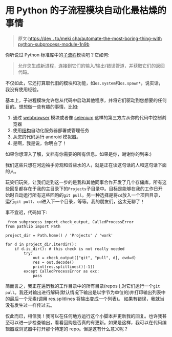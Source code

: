 # 用 Python 的子流程模块自动化最枯燥的事情

> 原文:[https://dev . to/meki cha/automate-the-most-boring-thing-with python-subprocess-module-1n9b](https://dev.to/mekicha/automate-the-most-boring-thing-with-pythons-subprocess-module-1n9b)

你听说过 Python 标准库中的[子流程](https://docs.python.org/3/library/subprocess.html)模块吧？它如何:

> 允许您生成新进程，连接到它们的输入/输出/错误管道，并获取它们的返回代码。

不仅如此，它还打算取代旧的模块和功能，如`os.system`和`os.spawn*`，说实话，我没有使用经验。

基本上，子进程模块允许您从代码中启动其他程序，并将它们驱动到您想要的任何目的。想想做一些有趣的事情，比如:

1.  通过 [webbrowser](https://docs.python.org/3.6/library/webbrowser.html#) 模块或者像 [selenium](https://github.com/SeleniumHQ/selenium) 这样的第三方库从你的代码中控制浏览器
2.  使用[结构](http://www.fabfile.org/)自动化服务器部署或管理任务
3.  从您的代码运行 android 模拟器。
4.  是啊，我是说，你明白了！

如果你想深入了解，文档有你需要的所有信息。如果是你，谢谢你的到来:)

我们这些只想在河边袖手旁观和舀些水的人，就是正在读这句话的人和这句话下面的人。

玩笑归玩笑，让我们走到这一步的是我和其他同事合作开发了几个存储库。所有这些回复都存在于我的主目录下的`Projects`子目录中。目标是能够在我的工作日开始时自动运行所有这些回购的`git pull`。另一种选择是将`cd`放入一个项目目录，运行`git pull`、`cd`进入下一个目录，等等。我的朋友们，这太无聊了！

事不宜迟，代码如下:

```
 from subprocess import check_output, CalledProcessError
from pathlib import Path

project_dir = Path.home() / 'Projects' / 'work'

for d in project_dir.iterdir():
    if d.is_dir(): # this check is not really needed
        try:
            out = check_output(["git", "pull", d], cwd=d)
            res = out.decode()
            print(res.splitlines()[-1])
        except CalledProcessError as exc:
            pass 
```

简而言之，我正在遍历我的工作目录中的所有目录(repos ),对它们运行一个`git pull`。我还对输出进行解码(默认情况下输出是以字节为单位的)并打印输出列表中的最后一个元素(调用 res.splitlines 将输出变成一个列表)。
如果有错误，我就当没有发生过一样传过去。

仅此而已，相信我！我可以在任何地方运行这个小脚本并更新我的回复。也许我甚至可以进一步检查输出，看看回购是否真的有更新。如果是这样，我可以在代码编辑器或浏览器中打开那个特定的 repo。但是这有什么意义呢？